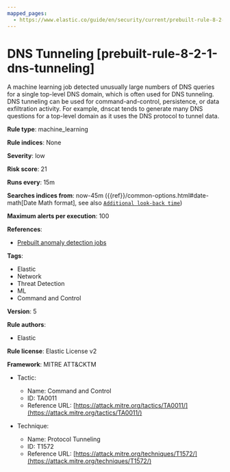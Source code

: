 ```yaml
---
mapped_pages:
  - https://www.elastic.co/guide/en/security/current/prebuilt-rule-8-2-1-dns-tunneling.html
---
```


# DNS Tunneling [prebuilt-rule-8-2-1-dns-tunneling]

A machine learning job detected unusually large numbers of DNS queries for a single top-level DNS domain, which is often used for DNS tunneling. DNS tunneling can be used for command-and-control, persistence, or data exfiltration activity. For example, dnscat tends to generate many DNS questions for a top-level domain as it uses the DNS protocol to tunnel data.

**Rule type**: machine_learning

**Rule indices**: None

**Severity**: low

**Risk score**: 21

**Runs every**: 15m

**Searches indices from**: now-45m ({{ref}}/common-options.html#date-math[Date Math format], see also [`Additional look-back time`](docs-content://solutions/security/detect-and-alert/create-detection-rule.md#rule-schedule))

**Maximum alerts per execution**: 100

**References**:

* [Prebuilt anomaly detection jobs](docs-content://reference/security/prebuilt-anomaly-detection-jobs.md)

**Tags**:

* Elastic
* Network
* Threat Detection
* ML
* Command and Control

**Version**: 5

**Rule authors**:

* Elastic

**Rule license**: Elastic License v2

**Framework**: MITRE ATT&CKTM

* Tactic:

    * Name: Command and Control
    * ID: TA0011
    * Reference URL: [https://attack.mitre.org/tactics/TA0011/](https://attack.mitre.org/tactics/TA0011/)

* Technique:

    * Name: Protocol Tunneling
    * ID: T1572
    * Reference URL: [https://attack.mitre.org/techniques/T1572/](https://attack.mitre.org/techniques/T1572/)


